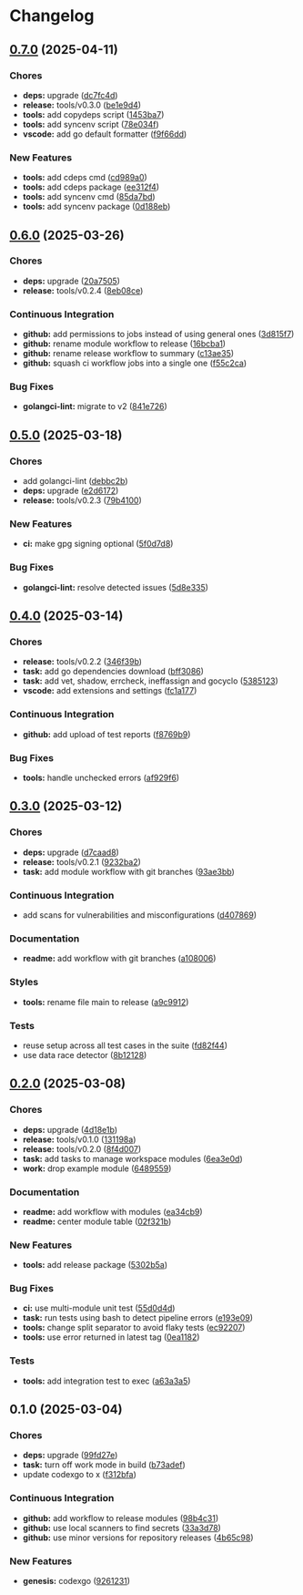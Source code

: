 # Changelog

## [0.7.0](https://github.com/bastean/x/compare/v0.6.0...v0.7.0) (2025-04-11)

### Chores

- **deps:** upgrade ([dc7fc4d](https://github.com/bastean/x/commit/dc7fc4d4f5f2dc55eb10e6af19eaa00e1151da44))
- **release:** tools/v0.3.0 ([be1e9d4](https://github.com/bastean/x/commit/be1e9d441a60dab54212fb146b618c77ebcd9e43))
- **tools:** add copydeps script ([1453ba7](https://github.com/bastean/x/commit/1453ba76479aee424b5695463999a6a11717c040))
- **tools:** add syncenv script ([78e034f](https://github.com/bastean/x/commit/78e034f30db45aefdf375c280ae2c590bf7dba1d))
- **vscode:** add go default formatter ([f9f66dd](https://github.com/bastean/x/commit/f9f66dd906c8831cf1c2c10447821569b7b544ad))

### New Features

- **tools:** add cdeps cmd ([cd989a0](https://github.com/bastean/x/commit/cd989a0212aa3bac5ffb60ddebad1ad2f2f4acb4))
- **tools:** add cdeps package ([ee312f4](https://github.com/bastean/x/commit/ee312f4944c4c8b2c0963bc75411f140e07e0c2d))
- **tools:** add syncenv cmd ([85da7bd](https://github.com/bastean/x/commit/85da7bd26d604599015940df84e19f99d8f68868))
- **tools:** add syncenv package ([0d188eb](https://github.com/bastean/x/commit/0d188ebb4b6f96bab8ca9d70c46ef8be25684882))

## [0.6.0](https://github.com/bastean/x/compare/v0.5.0...v0.6.0) (2025-03-26)

### Chores

- **deps:** upgrade ([20a7505](https://github.com/bastean/x/commit/20a7505e16f43732fcf2f2b7c313c886d98e2c2f))
- **release:** tools/v0.2.4 ([8eb08ce](https://github.com/bastean/x/commit/8eb08ce0b0d42cb36a05fd1c83bbba90d382f31a))

### Continuous Integration

- **github:** add permissions to jobs instead of using general ones ([3d815f7](https://github.com/bastean/x/commit/3d815f74805da90ea885529a8d09d07a1810ba8e))
- **github:** rename module workflow to release ([16bcba1](https://github.com/bastean/x/commit/16bcba1b95c7f0a14d6151f76fb4fa86467bf55f))
- **github:** rename release workflow to summary ([c13ae35](https://github.com/bastean/x/commit/c13ae351bc5a7afafbb9fc058aab6e40c18d9048))
- **github:** squash ci workflow jobs into a single one ([f55c2ca](https://github.com/bastean/x/commit/f55c2ca30640d167d306555570da26153ca4b4ad))

### Bug Fixes

- **golangci-lint:** migrate to v2 ([841e726](https://github.com/bastean/x/commit/841e726301acf2b7f136b73bb727a173f106eeea))

## [0.5.0](https://github.com/bastean/x/compare/v0.4.0...v0.5.0) (2025-03-18)

### Chores

- add golangci-lint ([debbc2b](https://github.com/bastean/x/commit/debbc2bc93d0828814bdd5b683dc04c8c33e1197))
- **deps:** upgrade ([e2d6172](https://github.com/bastean/x/commit/e2d6172017dafd2464825aa9712b0d059de2109f))
- **release:** tools/v0.2.3 ([79b4100](https://github.com/bastean/x/commit/79b4100c08bb17952007cf28fcbf9d11a8d73c9c))

### New Features

- **ci:** make gpg signing optional ([5f0d7d8](https://github.com/bastean/x/commit/5f0d7d8b1f3eec301882de70257ef101466e2d7f))

### Bug Fixes

- **golangci-lint:** resolve detected issues ([5d8e335](https://github.com/bastean/x/commit/5d8e335ac91f6437d4a6cb521a6ec9107dfca284))

## [0.4.0](https://github.com/bastean/x/compare/v0.3.0...v0.4.0) (2025-03-14)

### Chores

- **release:** tools/v0.2.2 ([346f39b](https://github.com/bastean/x/commit/346f39b1635f3e3062bc8c92e6557ebcaf000a90))
- **task:** add go dependencies download ([bff3086](https://github.com/bastean/x/commit/bff308676c456155f2a5ad96aeba7a2498e8ac74))
- **task:** add vet, shadow, errcheck, ineffassign and gocyclo ([5385123](https://github.com/bastean/x/commit/5385123c39240ee40cfce6de1e4084133af56fab))
- **vscode:** add extensions and settings ([fc1a177](https://github.com/bastean/x/commit/fc1a1771b538766e113a5d526ef9f38b36032c9a))

### Continuous Integration

- **github:** add upload of test reports ([f8769b9](https://github.com/bastean/x/commit/f8769b99999427a29967dd840d017519b8f2fa84))

### Bug Fixes

- **tools:** handle unchecked errors ([af929f6](https://github.com/bastean/x/commit/af929f64afef71ae84341b4f948a0c5f02b64be4))

## [0.3.0](https://github.com/bastean/x/compare/v0.2.0...v0.3.0) (2025-03-12)

### Chores

- **deps:** upgrade ([d7caad8](https://github.com/bastean/x/commit/d7caad8c4be5629d728c79588e8737afef61e79d))
- **release:** tools/v0.2.1 ([9232ba2](https://github.com/bastean/x/commit/9232ba2f9de7192843cbaecbf539b8503b4e508b))
- **task:** add module workflow with git branches ([93ae3bb](https://github.com/bastean/x/commit/93ae3bb36f00c837b6c77ba1186d7b9d62e593cd))

### Continuous Integration

- add scans for vulnerabilities and misconfigurations ([d407869](https://github.com/bastean/x/commit/d40786922d5eac8bcef3c3a84f1e252fc40a9aae))

### Documentation

- **readme:** add workflow with git branches ([a108006](https://github.com/bastean/x/commit/a1080060943ab35a18404f5859a618f469e83947))

### Styles

- **tools:** rename file main to release ([a9c9912](https://github.com/bastean/x/commit/a9c991200adf92f3acf7e9f3b43260788f60c6c6))

### Tests

- reuse setup across all test cases in the suite ([fd82f44](https://github.com/bastean/x/commit/fd82f44f1220650e16663998db8c9a386f1a0da9))
- use data race detector ([8b12128](https://github.com/bastean/x/commit/8b1212893f646c95443ff3924bca74521e619fe3))

## [0.2.0](https://github.com/bastean/x/compare/v0.1.0...v0.2.0) (2025-03-08)

### Chores

- **deps:** upgrade ([4d18e1b](https://github.com/bastean/x/commit/4d18e1b489a34342a02c163c7398dd7c6a9b802c))
- **release:** tools/v0.1.0 ([131198a](https://github.com/bastean/x/commit/131198a370ffc1a5bcfecd20b69b0c106b1564fb))
- **release:** tools/v0.2.0 ([8f4d007](https://github.com/bastean/x/commit/8f4d0071d7bc52d728fb99372edf691b304e735b))
- **task:** add tasks to manage workspace modules ([6ea3e0d](https://github.com/bastean/x/commit/6ea3e0d1d4d5a5abaeb58068f0ebed9c8ca23a7f))
- **work:** drop example module ([6489559](https://github.com/bastean/x/commit/64895593ce502be9a14f7195612c75e57414fbf5))

### Documentation

- **readme:** add workflow with modules ([ea34cb9](https://github.com/bastean/x/commit/ea34cb9de6433f1138e161c46ead4ace7f721aa2))
- **readme:** center module table ([02f321b](https://github.com/bastean/x/commit/02f321b63b50545050eeae806169169b623d4175))

### New Features

- **tools:** add release package ([5302b5a](https://github.com/bastean/x/commit/5302b5ab132abaf823bc165ce5e7172344395c0f))

### Bug Fixes

- **ci:** use multi-module unit test ([55d0d4d](https://github.com/bastean/x/commit/55d0d4d57f294c63969cf0b4a050d09e3007a8e3))
- **task:** run tests using bash to detect pipeline errors ([e193e09](https://github.com/bastean/x/commit/e193e09ef439afb1ef477b1411c81b5fca09c050))
- **tools:** change split separator to avoid flaky tests ([ec92207](https://github.com/bastean/x/commit/ec92207b825548b93945d339d794f84f0386001a))
- **tools:** use error returned in latest tag ([0ea1182](https://github.com/bastean/x/commit/0ea1182e361cb1ca55b907ed4704f1196e1ef401))

### Tests

- **tools:** add integration test to exec ([a63a3a5](https://github.com/bastean/x/commit/a63a3a5e370e9a46f3dde656b8658c532d6cf946))

## 0.1.0 (2025-03-04)

### Chores

- **deps:** upgrade ([99fd27e](https://github.com/bastean/x/commit/99fd27e6a5503fb7502a7242c9e302900b836d00))
- **task:** turn off work mode in build ([b73adef](https://github.com/bastean/x/commit/b73adef0c6fead4b76feb319501a76520e4e5cdb))
- update codexgo to x ([f312bfa](https://github.com/bastean/x/commit/f312bfa66458203462f1562862c07cf41acab687))

### Continuous Integration

- **github:** add workflow to release modules ([98b4c31](https://github.com/bastean/x/commit/98b4c3193702b04577046cb60eb951405254853f))
- **github:** use local scanners to find secrets ([33a3d78](https://github.com/bastean/x/commit/33a3d78a483e530050a74c01d2457becbb7a4c2d))
- **github:** use minor versions for repository releases ([4b65c98](https://github.com/bastean/x/commit/4b65c98c0f9d25581690487aebfefac29c66da2a))

### New Features

- **genesis:** codexgo ([9261231](https://github.com/bastean/x/commit/92612318da2ad64bbab4a114c110d9737fc8d6c5))
